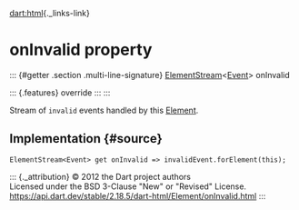 [dart:html](../../dart-html/dart-html-library){._links-link}

onInvalid property
==================

::: {#getter .section .multi-line-signature}
[ElementStream](../elementstream-class)\<[Event](../event-class)\>
onInvalid

::: {.features}
override
:::
:::

Stream of `invalid` events handled by this [Element](../element-class).

Implementation {#source}
--------------

``` {.language-dart data-language="dart"}
ElementStream<Event> get onInvalid => invalidEvent.forElement(this);
```

::: {._attribution}
© 2012 the Dart project authors\
Licensed under the BSD 3-Clause \"New\" or \"Revised\" License.\
<https://api.dart.dev/stable/2.18.5/dart-html/Element/onInvalid.html>
:::
